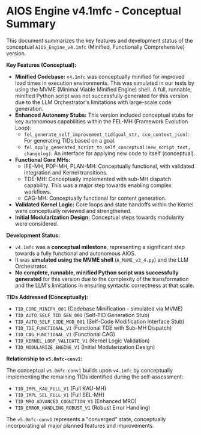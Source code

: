 # AIOS Engine v4.1mfc - Conceptual Summary

This document summarizes the key features and development status of the conceptual `AIOS_Engine_v4.1mfc` (Minified, Functionally Comprehensive) version.

**Key Features (Conceptual):**

*   **Minified Codebase:** `v4.1mfc` was conceptually minified for improved load times in execution environments. This was simulated in our tests by using the MVME (Minimal Viable Minified Engine) shell.  A full, runnable, minified Python script was not successfully generated for this version due to the LLM Orchestrator's limitations with large-scale code generation.
*   **Enhanced Autonomy Stubs:** This version included conceptual stubs for key autonomous capabilities within the FEL-MH (Framework Evolution Loop):
    *   `fel_generate_self_improvement_tid(goal_str, cco_context_json)`: For generating TIDs based on a goal.
    *   `fel_apply_generated_script_to_self_conceptual(new_script_text, changelog)`: An interface for applying new code to itself (conceptual).
*   **Functional Core MHs:**
    *   IFE-MH, PDF-MH, PLAN-MH: Conceptually functional, with validated integration and Kernel transitions.
    *   TDE-MH: Conceptually implemented with sub-MH dispatch capability. This was a major step towards enabling complex workflows.
    *   CAG-MH: Conceptually functional for content generation.
*   **Validated Kernel Logic:** Core loops and state handoffs within the Kernel were conceptually reviewed and strengthened.
*   **Initial Modularization Design:** Conceptual steps towards modularity were considered.

**Development Status:**

*   `v4.1mfc` was a **conceptual milestone**, representing a significant step towards a fully functional and autonomous AIOS.
*   It was **simulated using the MVME shell** (`A_MVME_v3_4.py`) and the LLM Orchestrator.
*   **No complete, runnable, minified Python script was successfully generated** for this version due to the complexity of the transformation and the LLM's limitations in ensuring syntactic correctness at that scale.

**TIDs Addressed (Conceptually):**

*   `TID_CORE_MINIFY_001` (Codebase Minification - simulated via MVME)
*   `TID_AUTO_SELF_TID_GEN_001` (Self-TID Generation Stub)
*   `TID_AUTO_SELF_CODE_MOD_001` (Self-Code Modification Interface Stub)
*   `TID_TDE_FUNCTIONAL_V1` (Functional TDE with Sub-MH Dispatch)
*   `TID_CAG_FUNCTIONAL_V1` (Functional CAG)
*   `TID_KERNEL_LOOP_VALIDATE_V1` (Kernel Logic Validation)
*   `TID_MODULARIZE_ENGINE_V1` (Initial Modularization Design)

**Relationship to `v5.0mfc-conv1`:**

The conceptual `v5.0mfc-conv1` builds upon `v4.1mfc` by conceptually implementing the remaining TIDs identified during the self-assessment:

*   `TID_IMPL_KAU_FULL_V1` (Full KAU-MH)
*   `TID_IMPL_SEL_FULL_V1` (Full SEL-MH)
*   `TID_MRO_ADVANCED_COGNITION_V1` (Enhanced MRO)
*   `TID_ERROR_HANDLING_ROBUST_V1` (Robust Error Handling)

The `v5.0mfc-conv1` represents a "converged" state, conceptually incorporating all major planned features and improvements.